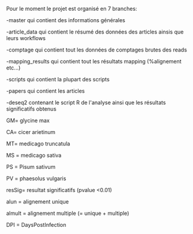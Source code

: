 Pour le moment le projet est organisé en 7 branches:

-master qui contient des informations générales

-article_data qui contient le résumé des données des articles ainsis que leurs workflows

-comptage qui contient tout les données de comptages brutes des reads 

-mapping_results qui contient tout les résultats mapping (%alignement etc...)

-scripts qui contient la plupart des scripts

-papers qui contient les articles

-deseq2 contenant le script R de l'analyse ainsi que les résultats significatifs obtenus

 
GM= glycine max

CA= cicer arietinum

MT= medicago truncatula

MS = medicago sativa

PS = Pisum sativum

PV = phaesolus vulgaris 

resSig= resultat significatifs (pvalue <0.01)

alun = alignement unique

almult = alignement multiple (= unique + multiple)

DPI = DaysPostInfection
